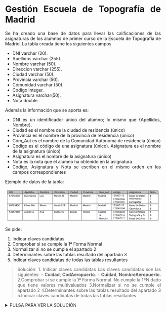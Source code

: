 <div align="justify">

# Gestión Escuela de Topografía de Madrid

Se ha creado una base de datos para llevar las calificaciones de las asignaturas de los alumnos de primer curso de la Escuela de Topografía de Madrid.
La tabla creada tiene los siguientes campos
- DNI varchar (20).
- Apellidos varchar (255).
- Nombre varchar (50).
- Direccion varchar (255).
- Ciudad varchar (50).
- Provincia varchar (50).
- Comunidad varchar (50).
- Codigo integer.
- Asignatura varchar(50).
- Nota double.

Además la información que se aporta es:
- DNI es un identificador único del alumno; lo mismo que {Apellidos, Nombre}.
- Ciudad es el nombre de la ciudad de residencia (único)
- Provincia es el nombre de la provincia de residencia (único)
- Com_Aut es el nombre de la Comunidad Autónoma de residencia (único)
- Codigo es el código de una asignatura (único). Asignatura es el nombre de la asignatura (único)
- Asignatura es el nombre de la asignatura (único)
- Nota es la nota que el alumno ha obtenido en la asignatura
- Codigo, Asignatura y Nota se escriben en el mismo orden en los campos correspondientes

Ejemplo de datos de la tabla:

<div align="center">
 <img src="img/tabla.png" />
 </div>

Se pide:
1. Indicar claves candidatas
2. Comprobar si se cumple la 1ª Forma Normal
3. Normalizar si no se cumple el apartado 2
4. Determinantes sobre las tablas resultado del apartado 3
5. Indicar claves candidatas de todas las tablas resultantes

> Solución:
    1. Indicar claves candidatas
      Las claves candidatas son las siguientes:
        - __Cuidad, CodAeropuerto__.
        - __Cuidad, NombreAeropuerto__.
    2.Comprobar si se cumple la 1ª Forma Normal.
    No cumple la 1FN dado que tiene valores multivaluados
    3.Normalizar si no se cumple el apartado 2
    4.Determinantes sobre las tablas resultado del apartado 3
    5.Indicar claves candidatas de todas las tablas resultantes


  <details>
      <summary>PULSA PARA VER LA SOLUCIÓN</summary>
  </br>


 </details>

<!--
 <img src="img/Ej-9.png">
-->
 </div>
